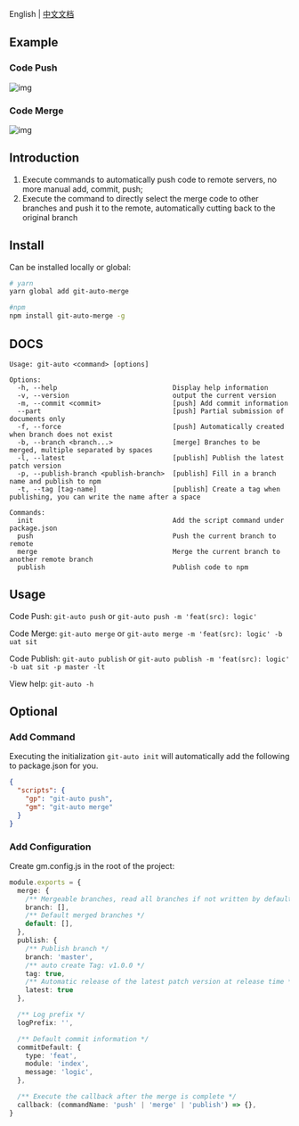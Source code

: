 English | [中文文档](./README_zh.md)

## Example

### Code Push
![img](https://s4.ax1x.com/2021/12/27/TBRXFO.gif)

### Code Merge
![img](https://s4.ax1x.com/2021/12/27/TBRol9.gif)

## Introduction
1. Execute commands to automatically push code to remote servers, no more manual add, commit, push; 
2. Execute the command to directly select the merge code to other branches and push it to the remote, automatically cutting back to the original branch

## Install
Can be installed locally or global: 

```bash
# yarn
yarn global add git-auto-merge

#npm
npm install git-auto-merge -g
```

## DOCS
```
Usage: git-auto <command> [options]

Options:
  -h, --help                             Display help information
  -v, --version                          output the current version
  -m, --commit <commit>                  [push] Add commit information
  --part                                 [push] Partial submission of documents only
  -f, --force                            [push] Automatically created when branch does not exist
  -b, --branch <branch...>               [merge] Branches to be merged, multiple separated by spaces
  -l, --latest                           [publish] Publish the latest patch version
  -p, --publish-branch <publish-branch>  [publish] Fill in a branch name and publish to npm
  -t, --tag [tag-name]                   [publish] Create a tag when publishing, you can write the name after a space

Commands:
  init                                   Add the script command under package.json
  push                                   Push the current branch to remote
  merge                                  Merge the current branch to another remote branch
  publish                                Publish code to npm
```

## Usage
Code Push: `git-auto push` or `git-auto push -m 'feat(src): logic'`

Code Merge: `git-auto merge` or `git-auto merge -m 'feat(src): logic' -b uat sit`

Code Publish: `git-auto publish` or `git-auto publish -m 'feat(src): logic' -b uat sit -p master -lt`

View help: `git-auto -h`

## Optional
### Add Command
Executing the initialization `git-auto init` will automatically add the following to package.json for you.
```json
{
  "scripts": {
    "gp": "git-auto push",
    "gm": "git-auto merge"
  }
}
```

### Add Configuration
Create gm.config.js in the root of the project: 
```ts
module.exports = {
  merge: {
    /** Mergeable branches, read all branches if not written by default */
    branch: [],
    /** Default merged branches */
    default: [],
  },
  publish: {
    /** Publish branch */
    branch: 'master',
    /** auto create Tag: v1.0.0 */
    tag: true,
    /** Automatic release of the latest patch version at release time */
    latest: true
  },

  /** Log prefix */
  logPrefix: '',

  /** Default commit information */
  commitDefault: {
    type: 'feat',
    module: 'index',
    message: 'logic',
  },

  /** Execute the callback after the merge is complete */
  callback: (commandName: 'push' | 'merge' | 'publish') => {},
}
```
